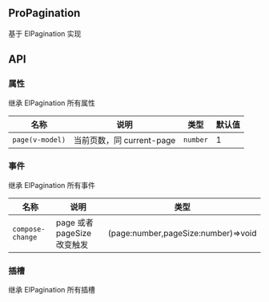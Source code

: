 ## ProPagination

基于 ElPagination 实现

## API

### 属性

继承 ElPagination 所有属性

| 名称            | 说明                      | 类型     | 默认值 |
| --------------- | ------------------------- | -------- | ------ |
| `page(v-model)` | 当前页数，同 current-page | `number` | 1      |

### 事件

继承 ElPagination 所有事件

| 名称             | 说明                        | 类型                                |
| ---------------- | --------------------------- | ----------------------------------- |
| `compose-change` | page 或者 pageSize 改变触发 | (page:number,pageSize:number)=>void |

### 插槽

继承 ElPagination 所有插槽
